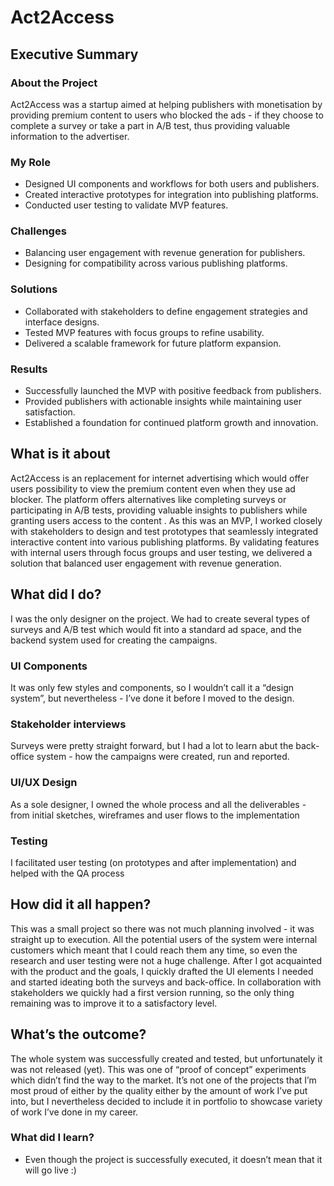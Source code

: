 # Act2Access

## Executive Summary
### About the Project
Act2Access was a startup aimed at helping publishers with monetisation by providing premium content to users who blocked the ads - if they choose to complete a survey or take a part in A/B test, thus providing valuable information to the advertiser.

### My Role
- Designed UI components and workflows for both users and publishers.
- Created interactive prototypes for integration into publishing platforms.
- Conducted user testing to validate MVP features.
### Challenges
- Balancing user engagement with revenue generation for publishers.
- Designing for compatibility across various publishing platforms.

### Solutions
- Collaborated with stakeholders to define engagement strategies and interface designs.
- Tested MVP features with focus groups to refine usability.
- Delivered a scalable framework for future platform expansion.

### Results
- Successfully launched the MVP with positive feedback from publishers.
- Provided publishers with actionable insights while maintaining user satisfaction.
- Established a foundation for continued platform growth and innovation.

## What is it about
Act2Access is an replacement for internet advertising which would offer users possibility to view the premium content even when they use ad blocker. The platform offers alternatives like completing surveys or participating in A/B tests, providing valuable insights to publishers while granting users access to the content . As this was an MVP, I worked closely with stakeholders to design and test prototypes that seamlessly integrated interactive content into various publishing platforms. By validating features with internal users through focus groups and user testing, we delivered a solution that balanced user engagement with revenue generation.

## What did I do?
I was the only designer on the project. We had to create several types of surveys and A/B test which would fit into a standard ad space, and the backend system used for creating the campaigns. 

### UI Components
It was only few styles and components, so I wouldn’t call it a “design system”, but nevertheless - I’ve done it before I moved to the design. 

### Stakeholder interviews
Surveys were pretty straight forward, but I had a lot to learn abut the back-office system - how the campaigns were created, run and reported.

### UI/UX Design
As a sole designer, I owned the whole process and all the deliverables - from initial sketches, wireframes and user flows to the implementation

### Testing
I facilitated user testing (on prototypes and after implementation) and helped with the QA process

## How did it all happen?
This was a small project so there was not much planning involved - it was straight up to execution. All the potential users of the system were internal customers which meant that I could reach them any time, so even the research and user testing were not a huge challenge. After I got acquainted with the product and the goals, I quickly drafted the UI elements I needed and started ideating both the surveys and back-office. In collaboration with stakeholders we quickly had a first version running, so the only thing remaining was to improve it to a satisfactory level.

## What’s the outcome?
The whole system was successfully created and tested, but unfortunately it was not released (yet). This was one of “proof of concept” experiments which didn’t find the way to the market. It’s not one of the projects that I’m most proud of either by the quality either by the amount of work I’ve put into, but I nevertheless decided to include it in portfolio to showcase variety of work I’ve done in my career. 

### What did I learn?
- Even though the project is successfully executed, it doesn’t mean that it will go live :)
